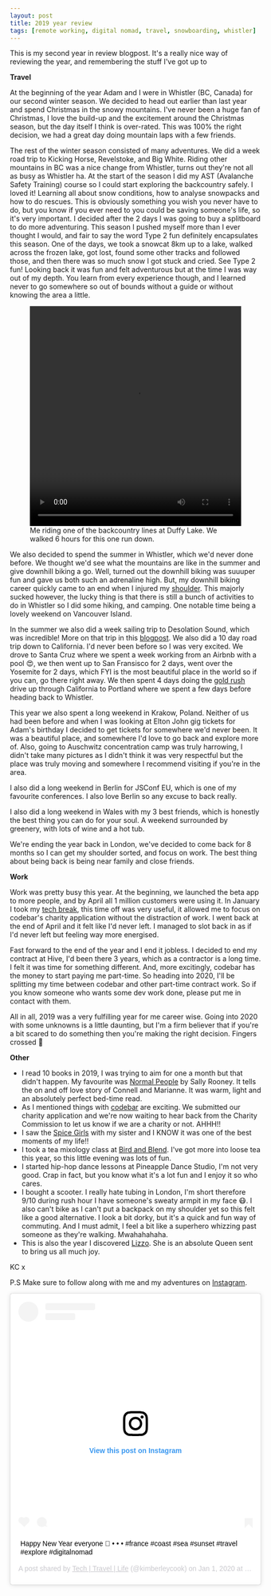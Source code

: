 ```yaml
---
layout: post
title: 2019 year review
tags: [remote working, digital nomad, travel, snowboarding, whistler]
---
```


This is my second year in review blogpost. It's a really nice way of reviewing the year, and remembering the stuff I've got up to

**Travel**

At the beginning of the year Adam and I were in Whistler (BC, Canada) for our second winter season. We decided to head out earlier than last year and spend Christmas in the snowy mountains. I've never been a huge fan of Christmas, I love the build-up and the excitement around the Christmas season, but the day itself I think is over-rated. This was 100% the right decision, we had a great day doing mountain laps with a few friends.

The rest of the winter season consisted of many adventures. We did a week road trip to Kicking Horse, Revelstoke, and Big White. Riding other mountains in BC was a nice change from Whistler, turns out they're not all as busy as Whistler ha. At the start of the season I did my AST (Avalanche Safety Training) course so I could start exploring the backcountry safely. I loved it! Learning all about snow conditions, how to analyse snowpacks and how to do rescues. This is obviously something you wish you never have to do, but you know if you ever need to you could be saving someone's life, so it's very important. I decided after the 2 days I was going to buy a splitboard to do more adventuring. This season I pushed myself more than I ever thought I would, and fair to say the word Type 2 fun definitely encapsulates this season. One of the days, we took a snowcat 8km up to a lake, walked across the frozen lake, got lost, found some other tracks and followed those, and then there was so much snow I got stuck and cried. See Type 2 fun! Looking back it was fun and felt adventurous but at the time I was way out of my depth. You learn from every experience though, and I learned never to go somewhere so out of bounds without a guide or without knowing the area a little.

<figure>
  <video width="100%" height="440" controls>
    <source src="/images/snowboarding.mp4" type="video/mp4">
  </video>
  <figcaption>Me riding one of the backcountry lines at Duffy Lake. We walked 6 hours for this one run down.</figcaption>
</figure>



We also decided to spend the summer in Whistler, which we'd never done before. We thought we'd see what the mountains are like in the summer and give downhill biking a go. Well, turned out the downhill biking was suuuper fun and gave us both such an adrenaline high. But, my downhill biking career quickly came to an end when I injured my [shoulder](https://travel.builtby.kim/shoulder-injury/). This majorly sucked however, the lucky thing is that there is still a bunch of activities to do in Whistler so I did some hiking, and camping. One notable time being a lovely weekend on Vancouver Island.

In the summer we also did a week sailing trip to Desolation Sound, which was incredible! More on that trip in this [blogpost](). We also did a 10 day road trip down to California. I'd never been before so I was very excited. We drove to Santa Cruz where we spent a week working from an Airbnb with a pool 😍, we then went up to San Fransisco for 2 days, went over the Yosemite for 2 days, which FYI is the most beautiful place in the world so if you can, go there right away. We then spent 4 days doing the [gold rush](https://www.visitcalifornia.com/attraction/highway-49) drive up through California to Portland where we spent a few days before heading back to Whistler.

This year we also spent a long weekend in Krakow, Poland. Neither of us had been before and when I was looking at Elton John gig tickets for Adam's birthday I decided to get tickets for somewhere we'd never been. It was a beautiful place, and somewhere I'd love to go back and explore more of. Also, going to Auschwitz concentration camp was truly harrowing, I didn't take many pictures as I didn't think it was very respectful but the place was truly moving and somewhere I recommend visiting if you're in the area.

I also did a long weekend in Berlin for JSConf EU, which is one of my favourite conferences. I also love Berlin so any excuse to back really.

I also did a long weekend in Wales with my 3 best friends, which is honestly the best thing you can do for your soul. A weekend surrounded by greenery, with lots of wine and a hot tub.

We're ending the year back in London, we've decided to come back for 8 months so I can get my shoulder sorted, and focus on work. The best thing about being back is being near family and close friends.

**Work**

Work was pretty busy this year. At the beginning, we launched the beta app to more people, and by April all 1 million customers were using it. In January I took my [tech break](https://travel.builtby.kim/tech-break/), this time off was very useful, it allowed me to focus on codebar's charity application without the distraction of work. I went back at the end of April and it felt like I'd never left. I managed to slot back in as if I'd never left but feeling way more energised.

Fast forward to the end of the year and I end it jobless. I decided to end my contract at Hive, I'd been there 3 years, which as a contractor is a long time. I felt it was time for something different. And, more excitingly, codebar has the money to start paying me part-time. So heading into 2020, I'll be splitting my time between codebar and other part-time contract work. So if you know someone who wants some dev work done, please put me in contact with them.

All in all, 2019 was a very fulfilling year for me career wise. Going into 2020 with some unknowns is a little daunting, but I'm a firm believer that if you're a bit scared to do something then you're making the right decision. Fingers crossed 🤞

**Other**

- I read 10 books in 2019, I was trying to aim for one a month but that didn't happen. My favourite was [Normal People](https://www.faber.co.uk/author/sally-rooney/) by Sally Rooney. It tells the on and off love story of Connell and Marianne. It was warm, light and an absolutely perfect bed-time read.
- As I mentioned things with [codebar](https://codebar.io/) are exciting. We submitted our charity application and we're now waiting to hear back from the Charity Commission to let us know if we are a charity or not. AHHH!!
- I saw the [Spice Girls](https://www.instagram.com/p/Bx-75LRJLFa/?utm_source=ig_web_copy_link) with my sister and I KNOW it was one of the best moments of my life!!
- I took a tea mixology class at [Bird and Blend](https://birdandblendtea.com/uk_en/). I've got more into loose tea this year, so this little evening was lots of fun.
- I started hip-hop dance lessons at Pineapple Dance Studio, I'm not very good. Crap in fact, but you know what it's a lot fun and I enjoy it so who cares.
- I bought a scooter. I really hate tubing in London, I'm short therefore 9/10 during rush hour I have someone's sweaty armpit in my face 😷. I also can't bike as I can't put a backpack on my shoulder yet so this felt like a good alternative. I look a bit dorky, but it's a quick and fun way of commuting. And I must admit, I feel a bit like a superhero whizzing past someone as they're walking. Mwahahahaha.
- This is also the year I discovered [Lizzo](https://open.spotify.com/artist/56oDRnqbIiwx4mymNEv7dS?autoplay=true&v=A). She is an absolute Queen sent to bring us all much joy.

KC x

P.S Make sure to follow along with me and my adventures on [Instagram](https://www.instagram.com/kimberleycook/).

<div class="instagram-embed">
<blockquote class="instagram-media" data-instgrm-captioned data-instgrm-permalink="https://www.instagram.com/p/B6xmkAjJD4q/?utm_source=ig_embed&amp;utm_campaign=loading" data-instgrm-version="12" style=" background:#FFF; border:0; border-radius:3px; box-shadow:0 0 1px 0 rgba(0,0,0,0.5),0 1px 10px 0 rgba(0,0,0,0.15); margin: 1px; max-width:540px; min-width:326px; padding:0; width:99.375%; width:-webkit-calc(100% - 2px); width:calc(100% - 2px);"><div style="padding:16px;"> <a href="https://www.instagram.com/p/B6xmkAjJD4q/?utm_source=ig_embed&amp;utm_campaign=loading" style=" background:#FFFFFF; line-height:0; padding:0 0; text-align:center; text-decoration:none; width:100%;" target="_blank"> <div style=" display: flex; flex-direction: row; align-items: center;"> <div style="background-color: #F4F4F4; border-radius: 50%; flex-grow: 0; height: 40px; margin-right: 14px; width: 40px;"></div> <div style="display: flex; flex-direction: column; flex-grow: 1; justify-content: center;"> <div style=" background-color: #F4F4F4; border-radius: 4px; flex-grow: 0; height: 14px; margin-bottom: 6px; width: 100px;"></div> <div style=" background-color: #F4F4F4; border-radius: 4px; flex-grow: 0; height: 14px; width: 60px;"></div></div></div><div style="padding: 19% 0;"></div> <div style="display:block; height:50px; margin:0 auto 12px; width:50px;"><svg width="50px" height="50px" viewBox="0 0 60 60" version="1.1" xmlns="https://www.w3.org/2000/svg" xmlns:xlink="https://www.w3.org/1999/xlink"><g stroke="none" stroke-width="1" fill="none" fill-rule="evenodd"><g transform="translate(-511.000000, -20.000000)" fill="#000000"><g><path d="M556.869,30.41 C554.814,30.41 553.148,32.076 553.148,34.131 C553.148,36.186 554.814,37.852 556.869,37.852 C558.924,37.852 560.59,36.186 560.59,34.131 C560.59,32.076 558.924,30.41 556.869,30.41 M541,60.657 C535.114,60.657 530.342,55.887 530.342,50 C530.342,44.114 535.114,39.342 541,39.342 C546.887,39.342 551.658,44.114 551.658,50 C551.658,55.887 546.887,60.657 541,60.657 M541,33.886 C532.1,33.886 524.886,41.1 524.886,50 C524.886,58.899 532.1,66.113 541,66.113 C549.9,66.113 557.115,58.899 557.115,50 C557.115,41.1 549.9,33.886 541,33.886 M565.378,62.101 C565.244,65.022 564.756,66.606 564.346,67.663 C563.803,69.06 563.154,70.057 562.106,71.106 C561.058,72.155 560.06,72.803 558.662,73.347 C557.607,73.757 556.021,74.244 553.102,74.378 C549.944,74.521 548.997,74.552 541,74.552 C533.003,74.552 532.056,74.521 528.898,74.378 C525.979,74.244 524.393,73.757 523.338,73.347 C521.94,72.803 520.942,72.155 519.894,71.106 C518.846,70.057 518.197,69.06 517.654,67.663 C517.244,66.606 516.755,65.022 516.623,62.101 C516.479,58.943 516.448,57.996 516.448,50 C516.448,42.003 516.479,41.056 516.623,37.899 C516.755,34.978 517.244,33.391 517.654,32.338 C518.197,30.938 518.846,29.942 519.894,28.894 C520.942,27.846 521.94,27.196 523.338,26.654 C524.393,26.244 525.979,25.756 528.898,25.623 C532.057,25.479 533.004,25.448 541,25.448 C548.997,25.448 549.943,25.479 553.102,25.623 C556.021,25.756 557.607,26.244 558.662,26.654 C560.06,27.196 561.058,27.846 562.106,28.894 C563.154,29.942 563.803,30.938 564.346,32.338 C564.756,33.391 565.244,34.978 565.378,37.899 C565.522,41.056 565.552,42.003 565.552,50 C565.552,57.996 565.522,58.943 565.378,62.101 M570.82,37.631 C570.674,34.438 570.167,32.258 569.425,30.349 C568.659,28.377 567.633,26.702 565.965,25.035 C564.297,23.368 562.623,22.342 560.652,21.575 C558.743,20.834 556.562,20.326 553.369,20.18 C550.169,20.033 549.148,20 541,20 C532.853,20 531.831,20.033 528.631,20.18 C525.438,20.326 523.257,20.834 521.349,21.575 C519.376,22.342 517.703,23.368 516.035,25.035 C514.368,26.702 513.342,28.377 512.574,30.349 C511.834,32.258 511.326,34.438 511.181,37.631 C511.035,40.831 511,41.851 511,50 C511,58.147 511.035,59.17 511.181,62.369 C511.326,65.562 511.834,67.743 512.574,69.651 C513.342,71.625 514.368,73.296 516.035,74.965 C517.703,76.634 519.376,77.658 521.349,78.425 C523.257,79.167 525.438,79.673 528.631,79.82 C531.831,79.965 532.853,80.001 541,80.001 C549.148,80.001 550.169,79.965 553.369,79.82 C556.562,79.673 558.743,79.167 560.652,78.425 C562.623,77.658 564.297,76.634 565.965,74.965 C567.633,73.296 568.659,71.625 569.425,69.651 C570.167,67.743 570.674,65.562 570.82,62.369 C570.966,59.17 571,58.147 571,50 C571,41.851 570.966,40.831 570.82,37.631"></path></g></g></g></svg></div><div style="padding-top: 8px;"> <div style=" color:#3897f0; font-family:Arial,sans-serif; font-size:14px; font-style:normal; font-weight:550; line-height:18px;"> View this post on Instagram</div></div><div style="padding: 12.5% 0;"></div> <div style="display: flex; flex-direction: row; margin-bottom: 14px; align-items: center;"><div> <div style="background-color: #F4F4F4; border-radius: 50%; height: 12.5px; width: 12.5px; transform: translateX(0px) translateY(7px);"></div> <div style="background-color: #F4F4F4; height: 12.5px; transform: rotate(-45deg) translateX(3px) translateY(1px); width: 12.5px; flex-grow: 0; margin-right: 14px; margin-left: 2px;"></div> <div style="background-color: #F4F4F4; border-radius: 50%; height: 12.5px; width: 12.5px; transform: translateX(9px) translateY(-18px);"></div></div><div style="margin-left: 8px;"> <div style=" background-color: #F4F4F4; border-radius: 50%; flex-grow: 0; height: 20px; width: 20px;"></div> <div style=" width: 0; height: 0; border-top: 2px solid transparent; border-left: 6px solid #f4f4f4; border-bottom: 2px solid transparent; transform: translateX(16px) translateY(-4px) rotate(30deg)"></div></div><div style="margin-left: auto;"> <div style=" width: 0px; border-top: 8px solid #F4F4F4; border-right: 8px solid transparent; transform: translateY(16px);"></div> <div style=" background-color: #F4F4F4; flex-grow: 0; height: 12px; width: 16px; transform: translateY(-4px);"></div> <div style=" width: 0; height: 0; border-top: 8px solid #F4F4F4; border-left: 8px solid transparent; transform: translateY(-4px) translateX(8px);"></div></div></div></a> <p style=" margin:8px 0 0 0; padding:0 4px;"> <a href="https://www.instagram.com/p/B6xmkAjJD4q/?utm_source=ig_embed&amp;utm_campaign=loading" style=" color:#000; font-family:Arial,sans-serif; font-size:14px; font-style:normal; font-weight:normal; line-height:17px; text-decoration:none; word-wrap:break-word;" target="_blank">Happy New Year everyone 🥳 • • • #france #coast #sea #sunset #travel #explore #digitalnomad</a></p> <p style=" color:#c9c8cd; font-family:Arial,sans-serif; font-size:14px; line-height:17px; margin-bottom:0; margin-top:8px; overflow:hidden; padding:8px 0 7px; text-align:center; text-overflow:ellipsis; white-space:nowrap;">A post shared by <a href="https://www.instagram.com/kimberleycook/?utm_source=ig_embed&amp;utm_campaign=loading" style=" color:#c9c8cd; font-family:Arial,sans-serif; font-size:14px; font-style:normal; font-weight:normal; line-height:17px;" target="_blank"> Tech | Travel | Life</a> (@kimberleycook) on <time style=" font-family:Arial,sans-serif; font-size:14px; line-height:17px;" datetime="2020-01-01T11:16:51+00:00">Jan 1, 2020 at 3:16am PST</time></p></div></blockquote> <script async src="//www.instagram.com/embed.js"></script>
</div>
